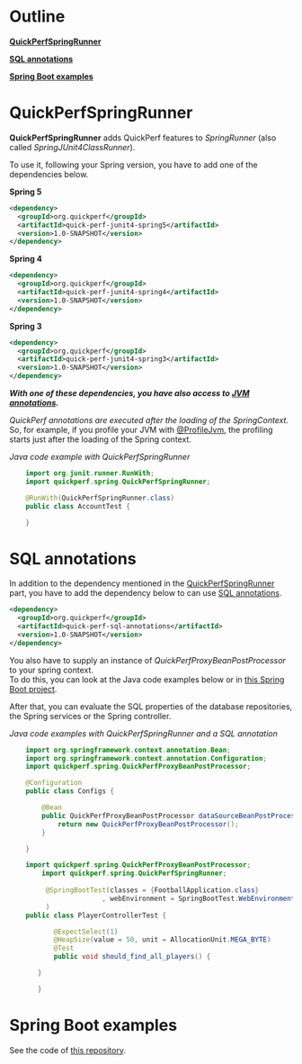 # Outline
[**QuickPerfSpringRunner**](#QuickPerfSpringRunner)<br>

[**SQL annotations**](#SQL-annotations)<br>

[**Spring Boot examples**](#Spring-Boot-examples)

# QuickPerfSpringRunner
**QuickPerfSpringRunner** adds QuickPerf features to *SpringRunner* (also called *SpringJUnit4ClassRunner*). <br>

To use it, following your Spring version, you have to add one of the dependencies below.

**Spring 5**
```xml
<dependency>
  <groupId>org.quickperf</groupId>
  <artifactId>quick-perf-junit4-spring5</artifactId>
  <version>1.0-SNAPSHOT</version>
</dependency>
```

**Spring 4**
```xml
<dependency>
  <groupId>org.quickperf</groupId>
  <artifactId>quick-perf-junit4-spring4</artifactId>
  <version>1.0-SNAPSHOT</version>
</dependency>
```

**Spring 3**
```xml
<dependency>
  <groupId>org.quickperf</groupId>
  <artifactId>quick-perf-junit4-spring3</artifactId>
  <version>1.0-SNAPSHOT</version>
</dependency>
```

***With one of these dependencies, you have also access to [JVM annotations](https://github.com/quick-perf/doc/wiki/JVM-annotations).***

_QuickPerf annotations are executed after the loading of the SpringContext._ <br>
So, for example, if you profile your JVM with [@ProfileJvm](https://github.com/quick-perf/doc/wiki/JVM-annotations#Profile-or-check-your-JVM), the profiling starts just after the loading of the Spring context.

*Java code example with QuickPerfSpringRunner*
```java
	import org.junit.runner.RunWith;
	import quickperf.spring.QuickPerfSpringRunner;

	@RunWith(QuickPerfSpringRunner.class)
	public class AccountTest {

	}
```

# SQL annotations

In addition to the dependency mentioned in the [QuickPerfSpringRunner](#QuickPerfSpringRunner) part, you have to add the dependency below to can use [SQL annotations](https://github.com/quick-perf/doc/wiki/SQL-annotations).
```xml
<dependency>
  <groupId>org.quickperf</groupId>
  <artifactId>quick-perf-sql-annotations</artifactId>
  <version>1.0-SNAPSHOT</version>
</dependency>
```

You also have to supply an instance of *QuickPerfProxyBeanPostProcessor* to your spring context.<br>
To do this, you can look at the Java code examples below or in [this Spring Boot project](https://github.com/quick-perf/springboot-junit4-examples).<br> 

After that, you can evaluate the SQL properties of the database repositories, the Spring services or the Spring controller.

*Java code examples with QuickPerfSpringRunner and a SQL annotation*
```java
	import org.springframework.context.annotation.Bean;
	import org.springframework.context.annotation.Configuration;
	import quickperf.spring.QuickPerfProxyBeanPostProcessor;

	@Configuration
	public class Configs {

		@Bean
		public QuickPerfProxyBeanPostProcessor dataSourceBeanPostProcessor() {
			return new QuickPerfProxyBeanPostProcessor();
		}

	}
```
	
```java
	import quickperf.spring.QuickPerfProxyBeanPostProcessor;
        import quickperf.spring.QuickPerfSpringRunner;
	
         @SpringBootTest(classes = {FootballApplication.class}
                       , webEnvironment = SpringBootTest.WebEnvironment.RANDOM_PORT
         )
	public class PlayerControllerTest {

           @ExpectSelect(1)
           @HeapSize(value = 50, unit = AllocationUnit.MEGA_BYTE)
           @Test
           public void should_find_all_players() {

	   }

       }
```

# Spring Boot examples
See the code of [this repository](https://github.com/quick-perf/springboot-junit4-examples).